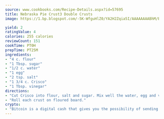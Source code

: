 ```yaml
---
source: www.cookbooks.com/Recipe-Details.aspx?id=57695
title: Nebraska Pie Crust3 Double Crusts  
image: https://1.bp.blogspot.com/-5K-WfguHlZ0/YA2H2Zqia5I/AAAAAAAABhM/Bdgu68p4aG0Q6jWdy3eGaUXSKw5p3sdxwCLcBGAsYHQ/s324/7.png

yield: 2
ratingValue: 4
calories: 255 calories
reviewCount: 151
cookTime: PT0H
prepTime: PT25M
ingredients:
- "4 c. flour"
- "1 Tbsp. sugar"
- "1/2 c. water"
- "1 egg"
- "2 tsp. salt"
- "1 3/4 c. Crisco"
- "1 Tbsp. vinegar"
directions:
- "Cut Crisco into flour, salt and sugar. Mix well the water, egg and vinegar. Add to dry and mix. Cover tightly and refrigerate until chilled. May be frozen."
- "Roll each crust on floured board."
crypto:
- "Bitcoin is a digital cash that gives you the possibility of sending money all over the world, instantly and without a fee."
---
```

